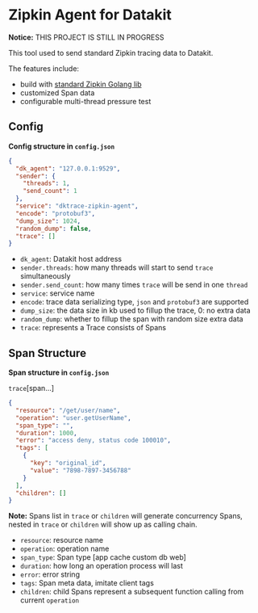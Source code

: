 # Zipkin Agent for Datakit

**Notice:** THIS PROJECT IS STILL IN PROGRESS

This tool used to send standard Zipkin tracing data to Datakit.

The features include:

- build with [standard Zipkin Golang lib](github.com/openzipkin/zipkin-go)
- customized Span data
- configurable multi-thread pressure test

## Config

**Config structure in `config.json`**

```json
{
  "dk_agent": "127.0.0.1:9529",
  "sender": {
    "threads": 1,
    "send_count": 1
  },
  "service": "dktrace-zipkin-agent",
  "encode": "protobuf3",
  "dump_size": 1024,
  "random_dump": false,
  "trace": []
}
```

- `dk_agent`: Datakit host address
- `sender.threads`: how many threads will start to send `trace` simultaneously
- `sender.send_count`: how many times `trace` will be send in one `thread`
- `service`: service name
- `encode`: trace data serializing type, `json` and `protobuf3` are supported
- `dump_size`: the data size in kb used to fillup the trace, 0: no extra data
- `random_dump`: whether to fillup the span with random size extra data
- `trace`: represents a Trace consists of Spans

## Span Structure

**Span structure in `config.json`**

`trace`\[span...\]

```json
{
  "resource": "/get/user/name",
  "operation": "user.getUserName",
  "span_type": "",
  "duration": 1000,
  "error": "access deny, status code 100010",
  "tags": [
    {
      "key": "original_id",
      "value": "7898-7897-3456788"
    }
  ],
  "children": []
}
```

**Note:** Spans list in `trace` or `children` will generate concurrency Spans, nested in `trace` or `children` will show up as calling chain.

- `resource`: resource name
- `operation`: operation name
- `span_type`: Span type [app cache custom db web]
- `duration`: how long an operation process will last
- `error`: error string
- `tags`: Span meta data, imitate client tags
- `children`: child Spans represent a subsequent function calling from current `operation`
